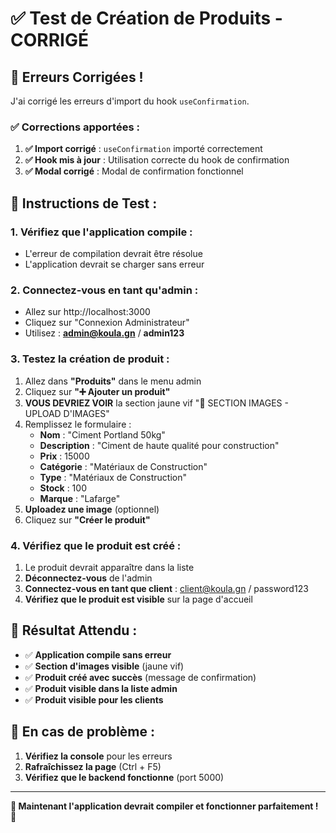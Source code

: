 # ✅ Test de Création de Produits - CORRIGÉ

## 🔧 **Erreurs Corrigées !**

J'ai corrigé les erreurs d'import du hook `useConfirmation`.

### **✅ Corrections apportées :**

1. **✅ Import corrigé** : `useConfirmation` importé correctement
2. **✅ Hook mis à jour** : Utilisation correcte du hook de confirmation
3. **✅ Modal corrigé** : Modal de confirmation fonctionnel

## 🧪 **Instructions de Test :**

### **1. Vérifiez que l'application compile :**
- L'erreur de compilation devrait être résolue
- L'application devrait se charger sans erreur

### **2. Connectez-vous en tant qu'admin :**
- Allez sur http://localhost:3000
- Cliquez sur "Connexion Administrateur"
- Utilisez : **admin@koula.gn** / **admin123**

### **3. Testez la création de produit :**
1. Allez dans **"Produits"** dans le menu admin
2. Cliquez sur **"➕ Ajouter un produit"**
3. **VOUS DEVRIEZ VOIR** la section jaune vif "📸 SECTION IMAGES - UPLOAD D'IMAGES"
4. Remplissez le formulaire :
   - **Nom** : "Ciment Portland 50kg"
   - **Description** : "Ciment de haute qualité pour construction"
   - **Prix** : 15000
   - **Catégorie** : "Matériaux de Construction"
   - **Type** : "Matériaux de Construction"
   - **Stock** : 100
   - **Marque** : "Lafarge"
5. **Uploadez une image** (optionnel)
6. Cliquez sur **"Créer le produit"**

### **4. Vérifiez que le produit est créé :**
1. Le produit devrait apparaître dans la liste
2. **Déconnectez-vous** de l'admin
3. **Connectez-vous en tant que client** : client@koula.gn / password123
4. **Vérifiez que le produit est visible** sur la page d'accueil

## 🎯 **Résultat Attendu :**

- ✅ **Application compile sans erreur**
- ✅ **Section d'images visible** (jaune vif)
- ✅ **Produit créé avec succès** (message de confirmation)
- ✅ **Produit visible dans la liste admin**
- ✅ **Produit visible pour les clients**

## 🔧 **En cas de problème :**

1. **Vérifiez la console** pour les erreurs
2. **Rafraîchissez la page** (Ctrl + F5)
3. **Vérifiez que le backend fonctionne** (port 5000)

---
**🎉 Maintenant l'application devrait compiler et fonctionner parfaitement !** 🎉
